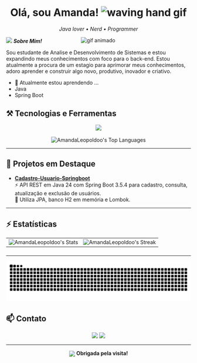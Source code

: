 
<h1 align="center"> Olá, sou Amanda! <img src="https://user-images.githubusercontent.com/72663882/171687151-bb31c996-c9d2-49c8-b593-734946893b23.gif" alt="waving hand gif" aria-hidden="true" width="40" /></h1>

<p align="center">
  <em>Java lover • Nerd • Programmer</em>
</p>

<img align="right" width=300px alt="gif animado" src="https://i.imgur.com/i905HPB.gif" />

<img src="https://media.giphy.com/media/ObNTw8Uzwy6KQ/giphy.gif" width="40px">&nbsp;***Sobre Mim!***


<p align="left" > Sou estudante de Analise e Desenvolvimento de Sistemas e estou expandindo meus conhecimentos com foco para o back-end. Estou atualmente a    procura de um estagio para aprimorar meus conhecimentos, adoro aprender e construir algo novo, produtivo, inovador e criativo.
 
  - 🌱 Atualmente estou aprendendo ...
  - Java
  - Spring Boot
</p>
                           

## ⚒️ Tecnologias e Ferramentas

<p align="center">
  <img src="https://skillicons.dev/icons?i=java,spring,postgres,mongodb,docker,postman,idea,git" />
</p>

<p align="center">
  <img width="40%" src="https://github-readme-stats.vercel.app/api/top-langs/?username=AmandaLeopoldoo&theme=bear&show_icons=true&hide_border=true&layout=compact" alt="AmandaLeopoldoo's Top Languages" />
</p>

---

## 🚀 Projetos em Destaque

- [**Cadastro-Usuario-Springboot**](https://github.com/AmandaLeopoldoo/Cadastro-Usuario-Springboot)  
  ⚡ API REST em Java 24 com Spring Boot 3.5.4 para cadastro, consulta, atualização e exclusão de usuários.  
  💾 Utiliza JPA, banco H2 em memória e Lombok.  

---

## ⚡ Estatísticas


<div align="center">
  <table>
    <tr>
      <td>
        <img src="https://github-readme-stats.vercel.app/api?username=AmandaLeopoldoo&theme=bear&show_icons=true&hide_border=true&count_private=true" alt="AmandaLeopoldoo's Stats"/>
      </td>
      <td>
        <img src="https://github-readme-streak-stats.herokuapp.com/?user=AmandaLeopoldoo&theme=bear&hide_border=true" alt="AmandaLeopoldoo's Streak"/>
      </td>
    </tr>
  </table>
</div>


###

---
<p align="center">
<img src="https://raw.githubusercontent.com/AmandaLeopoldoo/AmandaLeopoldoo/output/snake.svg" alt="Snake animation" />

###
</p>

## 📫 Contato

<div align="center">
  <a href="mailto:amandaleopoldo2930@gmail.com"><img src="https://img.shields.io/badge/-Gmail-%23333?style=for-the-badge&logo=gmail&logoColor=white" target="_blank"></a>
  <a href="https://www.linkedin.com/in/amanda-leopoldo-a61478319" target="_blank"><img src="https://img.shields.io/badge/-LinkedIn-%230077B5?style=for-the-badge&logo=linkedin&logoColor=white" target="_blank"></a> 
</div>

---

<div align="center">

  <img src="https://media.giphy.com/media/ObNTw8Uzwy6KQ/giphy.gif" width="40px" style="vertical-align: middle;">&nbsp;<strong>Obrigada pela visita!</strong>

</div>
